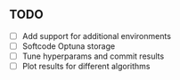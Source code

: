 ## TODO

- [ ] Add support for additional environments
- [ ] Softcode Optuna storage
- [ ] Tune hyperparams and commit results
- [ ] Plot results for different algorithms